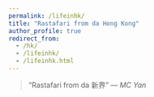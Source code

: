 ```yaml
---
permalink: /lifeinhk/
title: "Rastafari from da Hong Kong"
author_profile: true
redirect_from: 
  - /hk/
  - /lifeinhk/
  - /lifeinhk.html
---
```


> “Rastafari from da 新界”
> *— MC Yan*

